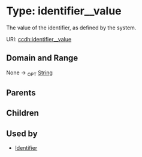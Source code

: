
# Type: identifier__value


The value of the identifier, as defined by the system.

URI: [ccdh:identifier__value](https://example.org/ccdh/identifier__value)


## Domain and Range

None ->  <sub>OPT</sub> [String](types/String.md)

## Parents


## Children


## Used by

 * [Identifier](Identifier.md)
